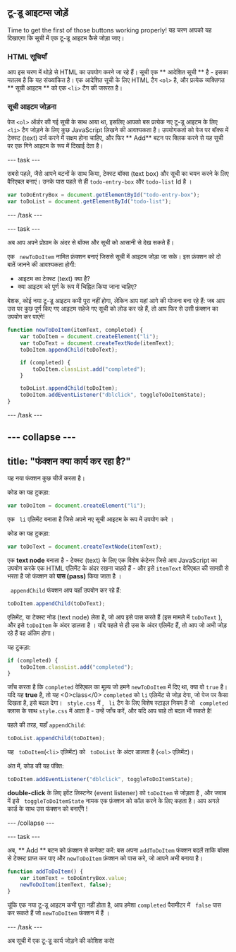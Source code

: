 ## टू-डू आइटम्स जोड़ें
Time to get the first of those buttons working properly! यह चरण आपको यह दिखाएगा कि सूची में एक टू-डू आइटम कैसे जोड़ा जाए।

### HTML सूचियाँ
आप इस चरण में थोड़े से HTML का उपयोग करने जा रहे हैं। सूची एक ** आदेशित सूची ** है - इसका मतलब है कि यह संख्यांकित है। एक आदेशित सूची के लिए HTML टैग `<ol>` है, और प्रत्येक व्यक्तिगत ** सूची आइटम ** को एक `<li>` टैग की जरूरत है।

### सूची आइटम जोड़ना
पेज `<ol>` ऑर्डर की गई सूची के साथ आया था, इसलिए आपको बस प्रत्येक नए टू-डू आइटम के लिए `<li>` टैग जोड़ने के लिए कुछ JavaScript लिखने की आवश्यकता है। उपयोगकर्ता को पेज पर बॉक्स में टेक्स्ट (text) दर्ज करने में सक्षम होना चाहिए, और फिर ** Add** बटन पर क्लिक करने से यह सूची पर एक गिने आइटम के रूप में दिखाई देता है।

--- task ---

सबसे पहले, जैसे आपने बटनों के साथ किया, टेक्स्ट बॉक्स (text box) और सूची का चयन करने के लिए वैरिएबल बनाएं। उनके पास पहले से ही ` todo-entry-box ` और ` todo-list ` Id है ।

```JavaScript
var toDoEntryBox = document.getElementById("todo-entry-box");
var toDoList = document.getElementById("todo-list");
```

--- /task ---

--- task ---

अब आप अपने प्रोग्राम के अंदर से बॉक्स और सूची को आसानी से देख सकते हैं।

एक ` newToDoItem` नामित फ़ंक्शन बनाएं जिससे सूची में आइटम जोड़ा जा सके। इस फ़ंक्शन को दो बातें जानने की आवश्यकता होगी:
  - आइटम का टेक्स्ट (text) क्या है?
  - क्या आइटम को पूर्ण के रूप में चिह्नित किया जाना चाहिए?

बेशक, कोई नया टू-डू आइटम कभी पूरा नहीं होगा, लेकिन आप यहां आगे की योजना बना रहे हैं: जब आप उस पर कुछ पूर्ण किए गए आइटम सहेजे गए सूची को लोड कर रहे हैं, तो आप फिर से उसी फ़ंक्शन का उपयोग कर पाएंगे!

```JavaScript
function newToDoItem(itemText, completed) {
    var toDoItem = document.createElement("li");
    var toDoText = document.createTextNode(itemText);
    toDoItem.appendChild(toDoText);

    if (completed) {
        toDoItem.classList.add("completed");
    }

    toDoList.appendChild(toDoItem);
    toDoItem.addEventListener("dblclick", toggleToDoItemState);
}
```

--- /task ---

--- collapse ---
---
title: "फंक्शन क्या कार्य कर रहा है?"
---

यह नया फंक्शन कुछ चीजें करता है।

कोड का यह टुकड़ा:

```JavaScript
var toDoItem = document.createElement("li");
```

एक ` li` एलिमेंट बनाता है जिसे अपने नए सूची आइटम के रूप में उपयोग करे ।

कोड का यह टुकड़ा:

```JavaScript
var toDoText = document.createTextNode(itemText);
```

एक **text node** बनाता है - टेक्स्ट (text) के लिए एक विशेष कंटेनर जिसे आप JavaScript का उपयोग करके एक HTML एलिमेंट के अंदर रखना चाहते हैं - और इसे `itemText` वेरिएबल की सामग्री से भरता है जो फंक्शन को **पास (pass)** किया जाता है ।

` appendChild` फंक्शन आप यहाँ उपयोग कर रहे हैं:

```JavaScript
toDoItem.appendChild(toDoText);
```

एलिमेंट, या टेक्स्ट नोड (text node) लेता है, जो आप इसे पास करते हैं (इस मामले में ` toDoText ` ), और इसे ` toDoItem ` के अंदर डालता है । यदि पहले से ही उस के अंदर एलिमेंट हैं, तो आप जो अभी जोड़ रहे हैं वह अंतिम होगा।

यह टुकड़ा:

```JavaScript
if (completed) {
    toDoItem.classList.add("completed");
}
```

जाँच करता है कि `completed` वेरिएबल का मूल्य जो हमने `newToDoItem` में दिए था, क्या वो `true` है। यदि यह **true** है, तो यह <0>class</0> `completed` को `li` एलिमेंट से जोड़ देगा, जो पेज पर कैसा दिखता है, इसे बदल देगा। ` style.css` में , ` li` टैग के लिए विशेष स्टाइल नियम हैं जो ` completed` क्लास के साथ ` style.css ` में आता है - उन्हें जाँच करें, और यदि आप चाहे तो बदल भी सकते है!

पहले की तरह, यहाँ `appendChild`:

```JavaScript
toDoList.appendChild(toDoItem);
```

यह ` toDoItem`(`<li>` एलिमेंट) को ` toDoList` के अंदर डालता है (`<ol>` एलिमेंट)।

अंत में, कोड की यह पंक्ति:

```JavaScript
toDoItem.addEventListener("dblclick", toggleToDoItemState);
```

**double-click** के लिए इवेंट लिस्टनेर (event listener) को `toDoItem` से जोड़ता है , और जवाब में इसे ` toggleToDoItemState` नामक एक फ़ंक्शन को कॉल करने के लिए कहता है। आप अगले कार्ड के साथ उस फंक्शन को बनाएँगे !

--- /collapse ---

--- task ---

अब, ** Add ** बटन को फ़ंक्शन से कनेक्ट करें: बस अपना ` addToDoItem ` फंक्शन बदलें ताकि बॉक्स से टेक्स्ट प्राप्त कर पाए और ` newToDoItem ` फ़ंक्शन को पास करे, जो आपने अभी बनाया है।

```JavaScript
function addToDoItem() {
    var itemText = toDoEntryBox.value;
    newToDoItem(itemText, false);
}
```

चूंकि एक नया टू-डू आइटम कभी पूरा नहीं होता है, आप हमेशा `completed` पैरामीटर में ` false` पास कर सकते हैं जो `newToDoItem` फंक्शन में हैं ।

--- /task ---

अब सूची में एक टू-डू कार्य जोड़ने की कोशिश करो!
